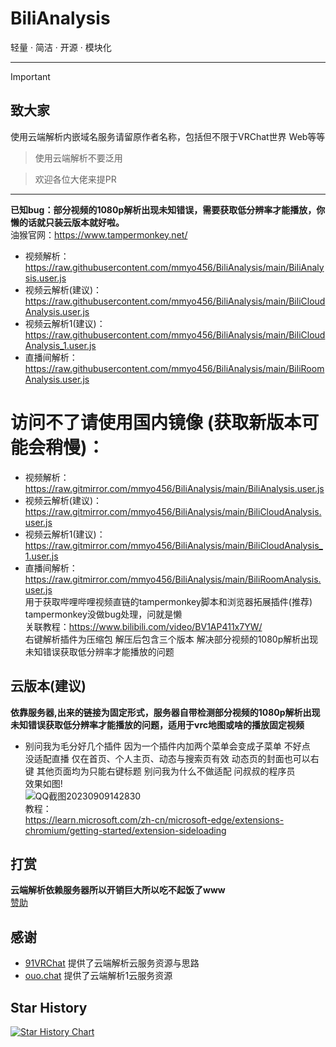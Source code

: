 # BiliAnalysis
轻量 · 简洁 · 开源 · 模块化
***

> [!IMPORTANT]
> ## 致大家
> 使用云端解析内嵌域名服务请留原作者名称，包括但不限于VRChat世界 Web等等

> 使用云端解析不要泛用

> 欢迎各位大佬来提PR

***

**已知bug：部分视频的1080p解析出现未知错误，需要获取低分辨率才能播放，你懒的话就只装云版本就好啦。**<br>
油猴官网：https://www.tampermonkey.net/<br>
- 视频解析：https://raw.githubusercontent.com/mmyo456/BiliAnalysis/main/BiliAnalysis.user.js<br>
- 视频云解析(建议)：https://raw.githubusercontent.com/mmyo456/BiliAnalysis/main/BiliCloudAnalysis.user.js<br>
- 视频云解析1(建议)：https://raw.githubusercontent.com/mmyo456/BiliAnalysis/main/BiliCloudAnalysis_1.user.js<br>
- 直播间解析：https://raw.githubusercontent.com/mmyo456/BiliAnalysis/main/BiliRoomAnalysis.user.js<br>
# 访问不了请使用国内镜像 (获取新版本可能会稍慢)：<br>
- 视频解析：https://raw.gitmirror.com/mmyo456/BiliAnalysis/main/BiliAnalysis.user.js<br>
- 视频云解析(建议)：https://raw.gitmirror.com/mmyo456/BiliAnalysis/main/BiliCloudAnalysis.user.js<br>
- 视频云解析1(建议)：https://raw.gitmirror.com/mmyo456/BiliAnalysis/main/BiliCloudAnalysis_1.user.js<br>
- 直播间解析：https://raw.gitmirror.com/mmyo456/BiliAnalysis/main/BiliRoomAnalysis.user.js<br>
用于获取哔哩哔哩视频直链的tampermonkey脚本和浏览器拓展插件(推荐)<br>
tampermonkey没做bug处理，问就是懒<br> 
关联教程：https://www.bilibili.com/video/BV1AP411x7YW/<br>
右键解析插件为压缩包 解压后包含三个版本 解决部分视频的1080p解析出现未知错误获取低分辨率才能播放的问题 <br>
## 云版本(建议)
**依靠服务器,出来的链接为固定形式，服务器自带检测部分视频的1080p解析出现未知错误获取低分辨率才能播放的问题，适用于vrc地图或啥的播放固定视频** <br>
- 别问我为毛分好几个插件 因为一个插件内加两个菜单会变成子菜单 不好点<br>
没适配直播 仅在首页、个人主页、动态与搜索页有效 动态页的封面也可以右键 其他页面均为只能右键标题 别问我为什么不做适配 问叔叔的程序员<br>
效果如图!<br>
![QQ截图20230909142830](https://github.com/mmyo456/BiliAnalysis/assets/70092715/27911680-9d0f-4f84-b849-22165381f6fa) <br>
教程：<br>
https://learn.microsoft.com/zh-cn/microsoft-edge/extensions-chromium/getting-started/extension-sideloading
## 打赏
**云端解析依赖服务器所以开销巨大所以吃不起饭了www**<br>
[赞助](https://ouo.chat/sponsor)

## 感谢

- [91VRChat](https://91vrchat.com)  提供了云端解析云服务资源与思路
- [ouo.chat](https://www.ouo.chat ) 提供了云端解析1云服务资源
## Star History

[![Star History Chart](https://api.star-history.com/svg?repos=mmyo456/BiliAnalysis&type=Date)](https://star-history.com/#mmyo456/BiliAnalysis&Date)

